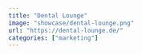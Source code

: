 ```yaml
---
title: "Dental Lounge"
image: "showcase/dental-lounge.png"
url: "https://dental-lounge.de/"
categories: ["marketing"]
---
```


